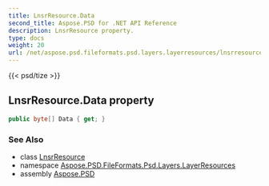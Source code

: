 ```yaml
---
title: LnsrResource.Data
second_title: Aspose.PSD for .NET API Reference
description: LnsrResource property. 
type: docs
weight: 20
url: /net/aspose.psd.fileformats.psd.layers.layerresources/lnsrresource/data/
---
```

{{< psd/tize >}}
## LnsrResource.Data property

```csharp
public byte[] Data { get; }
```

### See Also

* class [LnsrResource](../)
* namespace [Aspose.PSD.FileFormats.Psd.Layers.LayerResources](../../lnsrresource/)
* assembly [Aspose.PSD](../../../)



